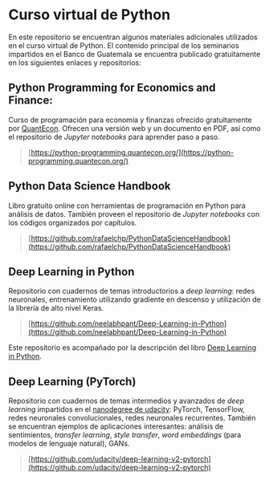 # Curso virtual de Python

En este repositorio se encuentran algunos materiales adicionales utilizados en el curso virtual de Python. El contenido principal de los seminarios impartidos en el Banco de Guatemala se encuentra publicado gratuitamente en los siguientes enlaces y repositorios: 

<!-- [![Open In Colab](https://colab.research.google.com/assets/colab-badge.svg)](https://colab.research.google.com/github/googlecolab/colabtools/blob/master/notebooks/colab-github-demo.ipynb) -->

## Python Programming for Economics and Finance: 

Curso de programación para economía y finanzas ofrecido gratuitamente por [QuantEcon](https://quantecon.org/). Ofrecen una versión web y un documento en PDF, así como el repositorio de *Jupyter notebooks* para aprender paso a paso. 

> [https://python-programming.quantecon.org/](https://python-programming.quantecon.org/)

## Python Data Science Handbook

Libro gratuito online con herramientas de programación en Python para análisis de datos. También proveen el repositorio de *Jupyter notebooks* con los códigos organizados por capítulos.

> [https://github.com/rafaelchp/PythonDataScienceHandbook](https://github.com/rafaelchp/PythonDataScienceHandbook) 

## Deep Learning in Python

Repositorio con cuadernos de temas introductorios a *deep learning*: redes neuronales, entrenamiento utilizando gradiente en descenso y utilización de la librería de alto nivel Keras.

> [https://github.com/neelabhpant/Deep-Learning-in-Python](https://github.com/neelabhpant/Deep-Learning-in-Python)

Este repositorio es acompañado por la descripción del libro [Deep Learning in Python](https://www.oreilly.com/library/view/deep-learning-with/9781617294433/).

## Deep Learning (PyTorch)

Repositorio con cuadernos de temas intermedios y avanzados de *deep learning* impartidos en el [nanodegree de udacity](https://www.udacity.com/course/deep-learning-nanodegree--nd101): PyTorch, TensorFlow, redes neuronales convolucionales, redes neuronales recurrentes. También se encuentran ejemplos de aplicaciones interesantes: análisis de sentimientos, *transfer learning*, *style transfer*, *word embeddings* (para modelos de lenguaje natural), GANs. 

> [https://github.com/udacity/deep-learning-v2-pytorch](https://github.com/udacity/deep-learning-v2-pytorch)

